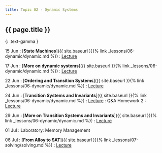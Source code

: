 ```yaml
---
title: Topic 02 - Dynamic Systems
---
```


## {{ page.title }}
{: .text-gamma }

15 Jun
: [**State Machines**]({{ site.baseurl }}{% link _lessons/06-dynamic/dynamic.md %})
  : [Lecture](https://youtu.be/LV8hcHDwbbs)

17 Jun
: [**More on dynamic systems**]({{ site.baseurl }}{% link _lessons/06-dynamic/dynamic.md %})
  : [Lecture](https://youtu.be/sE1rTUzwlis)

22 Jun
: [**Ordering and Transition Systems**]({{ site.baseurl }}{% link _lessons/06-dynamic/dynamic.md %})
  : [Lecture](https://youtu.be/5vcDPDpTLzQ)

24 Jun
: [**Transition Systems and Invariants**]({{ site.baseurl }}{% link _lessons/06-dynamic/dynamic.md %})
  : [Lecture](https://youtu.be/GQfAE6VLae4)
: Q&A Homework 2
  : [Lecture](https://youtu.be/IJIIbqjjuHQ)

29 Jun
: [**More on Transition Systems and Invariants**]({{ site.baseurl }}{% link _lessons/06-dynamic/dynamic.md %})
  : [Lecture](https://youtu.be/3GEfpFbpJp4)

01 Jul
: Laboratory: Memory Management

06 Jul
: [**From Alloy to SAT**]({{ site.baseurl }}{% link _lessons/07-solving/solving.md %})
  : [Lecture](https://youtu.be/MpfoxTbg8_c)
